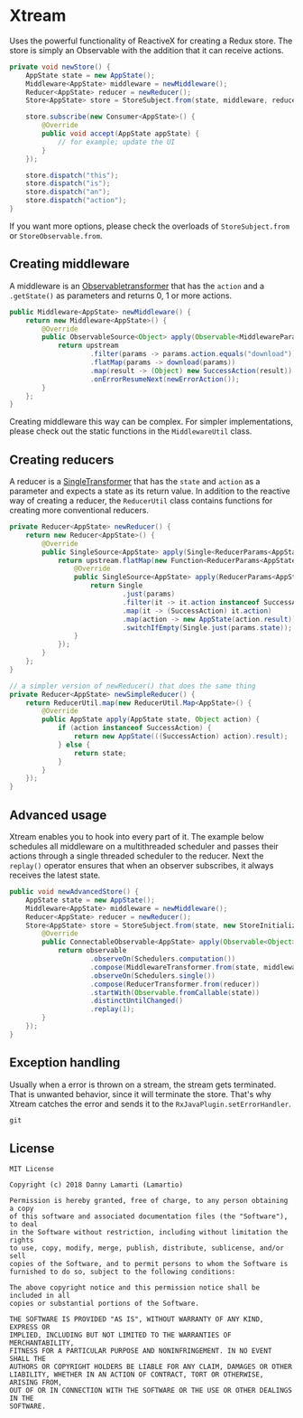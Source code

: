 # Xtream
Uses the powerful functionality of ReactiveX for creating a Redux store. The store is simply an Observable with the addition that it can receive actions.

```java
private void newStore() {
    AppState state = new AppState();
    Middleware<AppState> middleware = newMiddleware();
    Reducer<AppState> reducer = newReducer();
    Store<AppState> store = StoreSubject.from(state, middleware, reducer);

    store.subscribe(new Consumer<AppState>() {
        @Override
        public void accept(AppState appState) {
            // for example; update the UI
        }
    });

    store.dispatch("this");
    store.dispatch("is");
    store.dispatch("an");
    store.dispatch("action");
}
```
If you want more options, please check the overloads of `StoreSubject.from` or `StoreObservable.from`.

## Creating middleware
A middleware is an [Observabletransformer](http://reactivex.io/RxJava/javadoc/io/reactivex/ObservableTransformer.html) that has the `action` and a `.getState()` as parameters and returns 0, 1 or more actions.

```java
public Middleware<AppState> newMiddleware() {
    return new Middleware<AppState>() {
        @Override
        public ObservableSource<Object> apply(Observable<MiddlewareParams<AppState>> upstream) {
            return upstream
                    .filter(params -> params.action.equals("download"))
                    .flatMap(params -> download(params))
                    .map(result -> (Object) new SuccessAction(result))
                    .onErrorResumeNext(newErrorAction());
        }
    };
}
```

Creating middleware this way can be complex. For simpler implementations, please check out the static functions in the ```MiddlewareUtil``` class.

## Creating reducers
A reducer is a [SingleTransformer](http://reactivex.io/RxJava/javadoc/io/reactivex/SingleTransformer.html) that has the `state` and `action` as a parameter and expects a state as its return value. In addition to the reactive way of creating a reducer, the `ReducerUtil` class contains functions for creating more conventional reducers.

```java
private Reducer<AppState> newReducer() {
    return new Reducer<AppState>() {
        @Override
        public SingleSource<AppState> apply(Single<ReducerParams<AppState>> upstream) {
            return upstream.flatMap(new Function<ReducerParams<AppState>, SingleSource<AppState>>() {
                @Override
                public SingleSource<AppState> apply(ReducerParams<AppState> params) throws Exception {
                    return Single
                            .just(params)
                            .filter(it -> it.action instanceof SuccessAction)
                            .map(it -> (SuccessAction) it.action)
                            .map(action -> new AppState(action.result))
                            .switchIfEmpty(Single.just(params.state));
                }
            });
        }
    };
}

// a simpler version of newReducer() that does the same thing
private Reducer<AppState> newSimpleReducer() {
    return ReducerUtil.map(new ReducerUtil.Map<AppState>() {
        @Override
        public AppState apply(AppState state, Object action) {
            if (action instanceof SuccessAction) {
                return new AppState(((SuccessAction) action).result);
            } else {
                return state;
            }
        }
    });
}
```

## Advanced usage
Xtream enables you to hook into every part of it. The example below schedules all middleware on a multithreaded scheduler and passes their actions through a single threaded scheduler to the reducer. Next the `replay()` operator ensures that when an observer subscribes, it always receives the latest state.

```java
public void newAdvancedStore() {
    AppState state = new AppState();
    Middleware<AppState> middleware = newMiddleware();
    Reducer<AppState> reducer = newReducer();
    Store<AppState> store = StoreSubject.from(state, new StoreInitializer<AppState>() {
        @Override
        public ConnectableObservable<AppState> apply(Observable<Object> observable, State<AppState> state) throws Exception {
            return observable
                    .observeOn(Schedulers.computation())
                    .compose(MiddlewareTransformer.from(state, middleware))
                    .observeOn(Schedulers.single())
                    .compose(ReducerTransformer.from(reducer))
                    .startWith(Observable.fromCallable(state))
                    .distinctUntilChanged()
                    .replay(1);
        }
    });
}
```

## Exception handling
Usually when a error is thrown on a stream, the stream gets terminated. That is unwanted behavior, since it will terminate the store. That's why Xtream catches the error and sends it to the `RxJavaPlugin.setErrorHandler`.

```java
git 

```

## License
```
MIT License

Copyright (c) 2018 Danny Lamarti (Lamartio)

Permission is hereby granted, free of charge, to any person obtaining a copy
of this software and associated documentation files (the "Software"), to deal
in the Software without restriction, including without limitation the rights
to use, copy, modify, merge, publish, distribute, sublicense, and/or sell
copies of the Software, and to permit persons to whom the Software is
furnished to do so, subject to the following conditions:

The above copyright notice and this permission notice shall be included in all
copies or substantial portions of the Software.

THE SOFTWARE IS PROVIDED "AS IS", WITHOUT WARRANTY OF ANY KIND, EXPRESS OR
IMPLIED, INCLUDING BUT NOT LIMITED TO THE WARRANTIES OF MERCHANTABILITY,
FITNESS FOR A PARTICULAR PURPOSE AND NONINFRINGEMENT. IN NO EVENT SHALL THE
AUTHORS OR COPYRIGHT HOLDERS BE LIABLE FOR ANY CLAIM, DAMAGES OR OTHER
LIABILITY, WHETHER IN AN ACTION OF CONTRACT, TORT OR OTHERWISE, ARISING FROM,
OUT OF OR IN CONNECTION WITH THE SOFTWARE OR THE USE OR OTHER DEALINGS IN THE
SOFTWARE.
```
